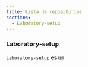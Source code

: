 ```yaml
---
title: Lista de repositorios
sections:
  - Laboratory-setup
---
```


### Laboratory-setup

`Laboratory-setup` es un
